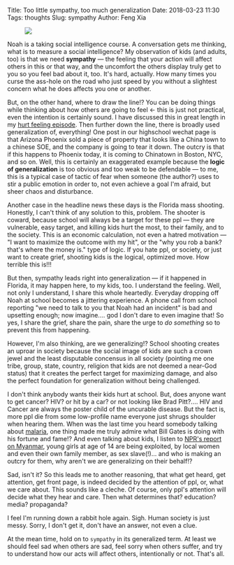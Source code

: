 Title: Too little sympathy, too much generalization
Date: 2018-03-23 11:30
Tags: thoughts
Slug: sympathy
Author: Feng Xia

<figure class="col l6 m6 s12">
  <img src="{{SITEURL}}/images/the%20general%20problem.png"/>
</figure>


Noah is a taking social intelligence course. A conversation gets me
thinking, what is to measure a social intelligence? My observation of
kids (and adults, too) is that we need **sympathy** &mdash; the
feeling that your action will affect others in this or that way, and
the uncomfort the others display truly get to you so you feel bad
about it, too. It's hard, actually. How many times you curse the
ass-hole on the road who just speed by you without a slightest concern
what he does affects you one or another.

But, on the other hand, where to draw the line!? You can be doing
things while thinking about how others are going to feel &larr; this
is just not practical, even the intention is certainly sound. I have
discussed this in great length in my [hurt feeling episode][1]. Then
further down the line, there is broadly used generalization of,
everything! One post in our highschool wechat page is that Arizona
Phoenix sold a piece of property that looks like a China town to a
chinese SOE, and the company is going to tear it down. The outcry is
that if this happens to Phoenix today, it is coming to Chinatown in
Boston, NYC, and so on. Well, this is certainly an exaggerated example
because the **logic of generalization** is too obvious and too weak to
be defendable &mdash; to me, this is a typical case of tactic of fear
when someone (the author?) uses to stir a public emotion in order to,
not even achieve a goal I'm afraid, but sheer chaos and disturbance.

[1]: {filename}/thoughts/hurt%20feeling.md

Another case in the headline news these days is the Florida mass
shooting. Honestly, I can't think of any solution to this,
problem. The shooter is coward, because school will always be a target
for these ppl &mdash; they are vulnerable, easy target, and killing
kids hurt the most, to their family, and to the society. This is an
economic calculation, not even a hatred motivation &mdash; "I want to
maximize the outcome with my hit", or the "why you rob a bank? that's
where the money is." type of logic. If you hate ppl, or society, or
just want to create grief, shooting kids is the logical, optimized
move. How terrible this is!!!

But then, sympathy leads right into generalization &mdash; if it
happened in Florida, it may happen here, to my kids, too. I understand
the feeling. Well, not only I understand, I share this whole
heartedly. Everyday dropping off Noah at school becomes a jittering
experience. A phone call from school reporting "we need to talk to you
that Noah had an incident" is bad and upsetting enough; now
imagine.... god I don't dare to even imagine that! So yes, I share the
grief, share the pain, share the urge to _do something_ so to prevent
this from happening.

However, I'm also thinking, are we generalizing!? School shooting
creates an uproar in society because the social image of kids are such
a crown jewel and the least disputable concensus in all society
(pointing me one tribe, group, state, country, religion that kids are
not deemed a near-God status) that it creates the perfect target for
maximizing damage, and also the perfect foundation for generalization
without being challenged. 

I don't think anybody wants their kids hurt at school. But, does
anyone want to get cancer? HIV? or hit by a car? or not looking like
Brad Pitt?.... HIV and Cancer are always the poster child of the
uncurable disease. But the fact is, more ppl die from some low-profile
name everyone just shrugs shoulder when hearing them. When was the
last time you heard somebody talking about [malaria][2], one thing
made me truly admire what Bill Gates is doing with his fortune and fame!?
And even talking about kids, I listen to [NPR's report on Myanmar][3],
young girls at age of 14 are being exploited, by local women and even
their own family member, as sex slave(!)... and who is making an
outcry for them, why aren't we are generalizing on their behalf!?

[2]: https://www.gatesfoundation.org/What-We-Do/Global-Health/Malaria
[3]: https://www.npr.org/tags/125939032/myanmar

Sad, isn't it? So this leads me to another reasoning, that what get
heard, get attention, get front page, is indeed decided by the
attention of ppl, or, what we care about. This sounds like a
cleche. Of course, only ppl's attention will decide what they hear and
care. Then what determines that? education? media? propaganda?

I feel I'm running down a rabbit hole again. Sigh. Human society is
just messy. Sorry, I don't get it, don't have an answer, not even a
clue.

At the mean time, hold on to `sympathy` in its generalized term. At
least we should feel sad when others are sad, feel sorry when others
suffer, and try to understand how our acts will affect others,
intentionally or not. That's all.
